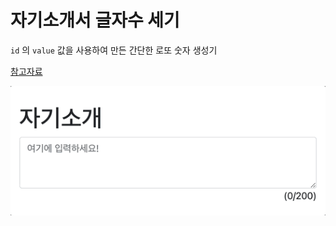 # 자기소개서 글자수 세기

`id` 의 `value` 값을 사용하여 만든 간단한 로또 숫자 생성기

[참고자료](https://techit.education/my/courses/kdt-basic/kdt-frontend-4th)

![결과](./Jan-02-2023%2014-49-42.gif)
